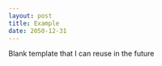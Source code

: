 ```yaml
---
layout: post
title: Example
date: 2050-12-31
---
```


Blank template that I can reuse in the future
